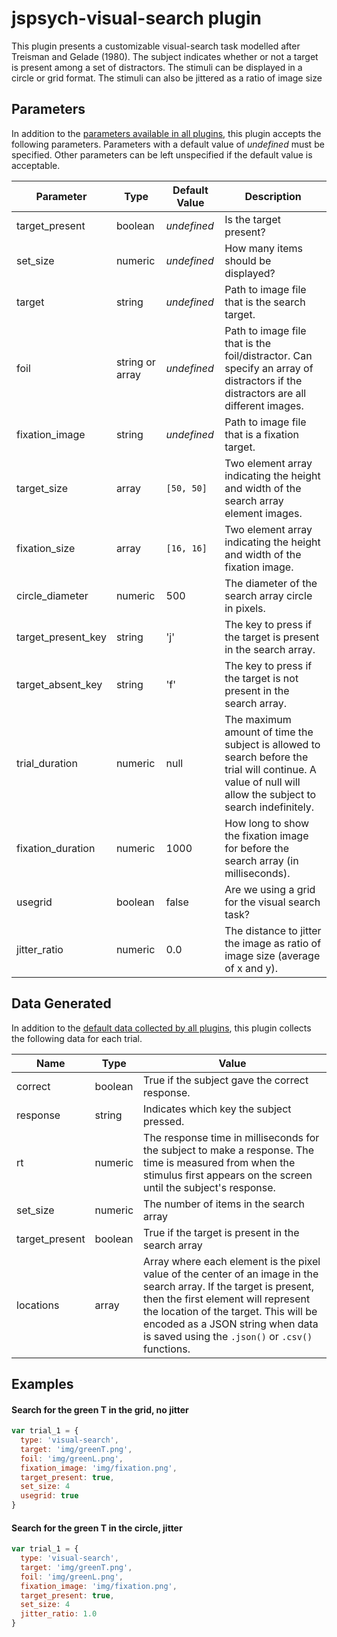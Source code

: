 # jspsych-visual-search plugin

This plugin presents a customizable visual-search task modelled after Treisman and Gelade (1980). The subject indicates whether or not a target is present among a set of distractors. The stimuli can be displayed in a circle or grid format. The stimuli can also be jittered as a ratio of image size

## Parameters

In addition to the [parameters available in all plugins](/overview/plugins#parameters-available-in-all-plugins), this plugin accepts the following parameters. Parameters with a default value of *undefined* must be specified. Other parameters can be left unspecified if the default value is acceptable.

| Parameter          | Type            | Default Value | Description                              |
| ------------------ | --------------- | ------------- | ---------------------------------------- |
| target_present     | boolean         | *undefined*   | Is the target present?                   |
| set_size           | numeric         | *undefined*   | How many items should be displayed?      |
| target             | string          | *undefined*   | Path to image file that is the search target. |
| foil               | string or array | *undefined*   | Path to image file that is the foil/distractor. Can specify an array of distractors if the distractors are all different images. |
| fixation_image     | string          | *undefined*   | Path to image file that is a fixation target. |
| target_size        | array           | `[50, 50]`    | Two element array indicating the height and width of the search array element images. |
| fixation_size      | array           | `[16, 16]`    | Two element array indicating the height and width of the fixation image. |
| circle_diameter    | numeric         | 500           | The diameter of the search array circle in pixels. |
| target_present_key | string          | 'j'           | The key to press if the target is present in the search array. |
| target_absent_key  | string          | 'f'           | The key to press if the target is not present in the search array. |
| trial_duration     | numeric         | null          | The maximum amount of time the subject is allowed to search before the trial will continue. A value of null will allow the subject to search indefinitely. |
| fixation_duration  | numeric         | 1000          | How long to show the fixation image for before the search array (in milliseconds). |
| usegrid            | boolean         | false         | Are we using a grid for the visual search task? |
| jitter_ratio       | numeric         | 0.0           | The distance to jitter the image as ratio of image size (average of x and y). |

## Data Generated

In addition to the [default data collected by all plugins](/overview/plugins#data-collected-by-all-plugins), this plugin collects the following data for each trial.

| Name           | Type        | Value                                    |
| -------------- | ----------- | ---------------------------------------- |
| correct        | boolean     | True if the subject gave the correct response. |
| response       | string      | Indicates which key the subject pressed. |
| rt             | numeric     | The response time in milliseconds for the subject to make a response. The time is measured from when the stimulus first appears on the screen until the subject's response. |
| set_size       | numeric     | The number of items in the search array  |
| target_present | boolean     | True if the target is present in the search array |
| locations      | array       | Array where each element is the pixel value of the center of an image in the search array. If the target is present, then the first element will represent the location of the target. This will be encoded as a JSON string when data is saved using the `.json()` or `.csv()` functions. |

## Examples

#### Search for the green T in the grid, no jitter

```javascript
var trial_1 = {
  type: 'visual-search',
  target: 'img/greenT.png',
  foil: 'img/greenL.png',
  fixation_image: 'img/fixation.png',
  target_present: true,
  set_size: 4
  usegrid: true
}
```

#### Search for the green T in the circle, jitter 

```javascript
var trial_1 = {
  type: 'visual-search',
  target: 'img/greenT.png',
  foil: 'img/greenL.png',
  fixation_image: 'img/fixation.png',
  target_present: true,
  set_size: 4
  jitter_ratio: 1.0
}
```
